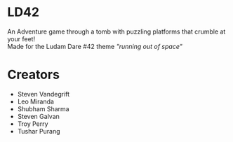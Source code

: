 # LD42
An Adventure game through a tomb with puzzling platforms that crumble at your feet! <br/>
Made for the Ludam Dare #42 theme <i> "running out of space" </i> 
# Creators 
<ul>
  <li>Steven Vandegrift</li>
  <li>Leo Miranda</li>
  <li>Shubham Sharma</li>
  <li>Steven Galvan</li>
  <li>Troy Perry</li>
  <li>Tushar Purang</li>
</ul>
